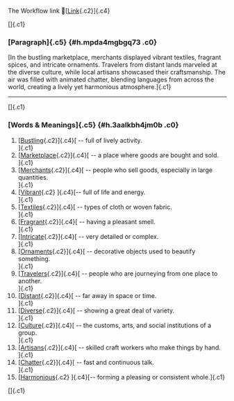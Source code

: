 The Workflow link
👏[[Link](https://www.google.com/url?q=http://www.google.com&sa=D&source=editors&ust=1757355483029788&usg=AOvVaw2_21vOA6L-gYc6ClzHXw1v){.c2}]{.c4}

[]{.c1}

### [Paragraph]{.c5} {#h.mpda4mgbgq73 .c0}

[In the bustling marketplace, merchants displayed vibrant textiles,
fragrant spices, and intricate ornaments. Travelers from distant lands
marveled at the diverse culture, while local artisans showcased their
craftsmanship. The air was filled with animated chatter, blending
languages from across the world, creating a lively yet harmonious
atmosphere.]{.c1}

------------------------------------------------------------------------

[]{.c1}

### [Words & Meanings]{.c5} {#h.3aalkbh4jm0b .c0}

1.  [[Bustling](https://www.google.com/url?q=http://www.google.com&sa=D&source=editors&ust=1757355483030715&usg=AOvVaw0rnw84wd1-YGmRa1xgJebA){.c2}]{.c4}[ --
    full of lively activity.\
    ]{.c1}
2.  [[Marketplace](https://www.google.com/url?q=http://www.google.com&sa=D&source=editors&ust=1757355483030884&usg=AOvVaw1kEsb8iZhFCPUpTJz3_XKX){.c2}]{.c4}[ --
    a place where goods are bought and sold.\
    ]{.c1}
3.  [[Merchants](https://www.google.com/url?q=http://www.google.com&sa=D&source=editors&ust=1757355483031069&usg=AOvVaw1Mvdendtijp9UwCNpYY8Sr){.c2}]{.c4}[ --
    people who sell goods, especially in large quantities.\
    ]{.c1}
4.  [[Vibrant](https://www.google.com/url?q=http://www.google.com&sa=D&source=editors&ust=1757355483031288&usg=AOvVaw0C0PbmgFWaY543vzU045vP){.c2}
    ]{.c4}[-- full of life and energy.\
    ]{.c1}
5.  [[Textiles](https://www.google.com/url?q=http://www.google.com&sa=D&source=editors&ust=1757355483031447&usg=AOvVaw2uy0LkKCpg5AI91ynDviwD){.c2}]{.c4}[ --
    types of cloth or woven fabric.\
    ]{.c1}
6.  [[Fragrant](https://www.google.com/url?q=http://www.google.com&sa=D&source=editors&ust=1757355483031610&usg=AOvVaw2dX4RC7vCKtfsmN7TLtWtG){.c2}]{.c4}[ --
    having a pleasant smell.\
    ]{.c1}
7.  [[Intricate](https://www.google.com/url?q=http://www.google.com&sa=D&source=editors&ust=1757355483031767&usg=AOvVaw3CkfW5xnNwZzKBdo9Ra8nS){.c2}]{.c4}[ --
    very detailed or complex.\
    ]{.c1}
8.  [[Ornaments](https://www.google.com/url?q=http://www.google.com&sa=D&source=editors&ust=1757355483031909&usg=AOvVaw3giWVlNKMi0SUA2StfDbYe){.c2}]{.c4}[ --
    decorative objects used to beautify something.\
    ]{.c1}
9.  [[Travelers](https://www.google.com/url?q=http://www.google.com&sa=D&source=editors&ust=1757355483032121&usg=AOvVaw1lVKJBD1OcN-rkSrIkzOgM){.c2}]{.c4}[ --
    people who are journeying from one place to another.\
    ]{.c1}
10. [[Distant](https://www.google.com/url?q=http://www.google.com&sa=D&source=editors&ust=1757355483032333&usg=AOvVaw1Y5C7SR8rmRwRmIaoaONGK){.c2}]{.c4}[ --
    far away in space or time.\
    ]{.c1}
11. [[Diverse](https://www.google.com/url?q=http://www.google.com&sa=D&source=editors&ust=1757355483032586&usg=AOvVaw1e9q9-7j6ZxBlVygNIz5eq){.c2}]{.c4}[ --
    showing a great deal of variety.\
    ]{.c1}
12. [[Culture](https://www.google.com/url?q=http://www.google.com&sa=D&source=editors&ust=1757355483032860&usg=AOvVaw22bAiWzfZrlNaO6ylrlPAe){.c2}]{.c4}[ --
    the customs, arts, and social institutions of a group.\
    ]{.c1}
13. [[Artisans](https://www.google.com/url?q=http://www.google.com&sa=D&source=editors&ust=1757355483033044&usg=AOvVaw0oxfC_CdUQ7OtNKH4L83Lh){.c2}]{.c4}[ --
    skilled craft workers who make things by hand.\
    ]{.c1}
14. [[Chatter](https://www.google.com/url?q=http://www.google.com&sa=D&source=editors&ust=1757355483033298&usg=AOvVaw1_nREamE6uTfpHskyctlMm){.c2}]{.c4}[ --
    fast and continuous talk.\
    ]{.c1}
15. [[Harmonious](https://www.google.com/url?q=http://www.google.com&sa=D&source=editors&ust=1757355483033485&usg=AOvVaw0-1hJx55SM3cSueRobMDYp){.c2}
    ]{.c4}[-- forming a pleasing or consistent whole.]{.c1}

[]{.c1}
